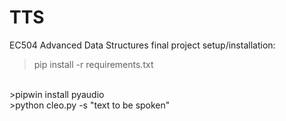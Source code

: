 # TTS
EC504 Advanced Data Structures final project
setup/installation:

>pip install -r requirements.txt
<br>
>pipwin install pyaudio
<br>
>python cleo.py -s "text to be spoken"
